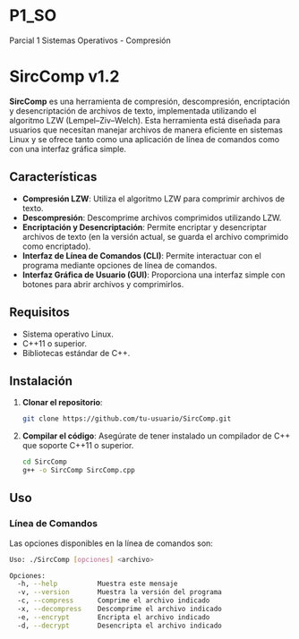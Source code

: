 # P1_SO
Parcial 1 Sistemas Operativos - Compresión

# SircComp v1.2

**SircComp** es una herramienta de compresión, descompresión, encriptación y desencriptación de archivos de texto, implementada utilizando el algoritmo LZW (Lempel–Ziv–Welch). Esta herramienta está diseñada para usuarios que necesitan manejar archivos de manera eficiente en sistemas Linux y se ofrece tanto como una aplicación de línea de comandos como con una interfaz gráfica simple.

## Características

- **Compresión LZW**: Utiliza el algoritmo LZW para comprimir archivos de texto.
- **Descompresión**: Descomprime archivos comprimidos utilizando LZW.
- **Encriptación y Desencriptación**: Permite encriptar y desencriptar archivos de texto (en la versión actual, se guarda el archivo comprimido como encriptado).
- **Interfaz de Línea de Comandos (CLI)**: Permite interactuar con el programa mediante opciones de línea de comandos.
- **Interfaz Gráfica de Usuario (GUI)**: Proporciona una interfaz simple con botones para abrir archivos y comprimirlos.

## Requisitos

- Sistema operativo Linux.
- C++11 o superior.
- Bibliotecas estándar de C++.

## Instalación

1. **Clonar el repositorio**:
    ```bash
    git clone https://github.com/tu-usuario/SircComp.git
    ```

2. **Compilar el código**:
    Asegúrate de tener instalado un compilador de C++ que soporte C++11 o superior.
    ```bash
    cd SircComp
    g++ -o SircComp SircComp.cpp
    ```

## Uso

### Línea de Comandos

Las opciones disponibles en la línea de comandos son:

```bash
Uso: ./SircComp [opciones] <archivo>

Opciones:
  -h, --help          Muestra este mensaje
  -v, --version       Muestra la versión del programa
  -c, --compress      Comprime el archivo indicado
  -x, --decompress    Descomprime el archivo indicado
  -e, --encrypt       Encripta el archivo indicado
  -d, --decrypt       Desencripta el archivo indicado